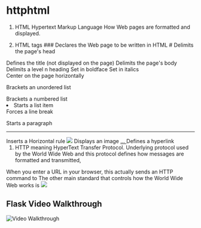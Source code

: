 
# httphtml

1. HTML
Hypertext Markup Language
How Web pages are formatted and displayed.

2. HTML tags
###<html></html> Declares the Web page to be written in HTML
#<head></head> Delimits the page's head
<title></title> Defines the title (not displayed on the page)
<body></body> Delimits the page's body
<h n></hn> Delimits a level n heading
<b></b> Set in boldface
<i></i> Set in italics
<center></center> Center on the page horizontally
<ul></ul> Brackets an unordered list
<ol></ol> Brackets a numbered list
<li> Starts a list item
<br> Forces a line break 
<p> Starts a paragraph
<hr> Inserts a Horizontal rule
<img src="..."> Displays an image 
<a href="..."> ... </a> Defines a hyperlink



1. HTTP meaning
HyperText Transfer Protocol.
Underlying protocol used by the World Wide Web and this protocol defines how messages are formatted and transmitted,

When you enter a URL in your browser, this actually sends an HTTP command to 
The other main standard that controls how the World Wide Web works is 
<img src="https://imgur.com/a/mmYyo">

## Flask Video Walkthrough
<img src='https://i.imgur.com/E2hYQ95.gif' title='Video Walkthrough' width='' alt='Video Walkthrough'/>
